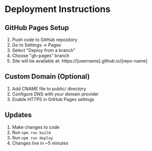# Deployment Instructions

## GitHub Pages Setup
1. Push code to GitHub repository
2. Go to Settings → Pages
3. Select "Deploy from a branch"
4. Choose "gh-pages" branch
5. Site will be available at: https://[username].github.io/[repo-name]

## Custom Domain (Optional)
1. Add CNAME file to public/ directory
2. Configure DNS with your domain provider
3. Enable HTTPS in GitHub Pages settings

## Updates
1. Make changes to code
2. Run `npm run build`
3. Run `npm run deploy`
4. Changes live in ~5 minutes

